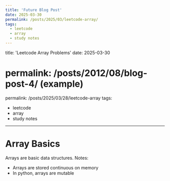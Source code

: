 ```yaml
---
title: 'Future Blog Post'
date: 2025-03-30
permalink: /posts/2025/03/leetcode-array/
tags:
  - leetcode
  - array
  - study notes
---
```



title: 'Leetcode Array Problems'
date: 2025-03-30
# permalink: /posts/2012/08/blog-post-4/ (example)
permalink: /posts/2025/03/28/leetcode-array 
tags:
  - leetcode
  - array
  - study notes
---

 
Array Basics
======

Arrays are basic data structures. Notes:


- Arrays are stored continuous on memory
- In python, arrays are mutable


 




<!-- This post will show up by default. To disable scheduling of future posts, edit `config.yml` and set `future: false`.  -->


<!-- ## examples for post
---
title: 'Leetcode Array Problems'
date: 2025-03-28
# permalink: /posts/2012/08/blog-post-4/ (example)
permalink: /posts/2025/03/28/leetcode-array 
tags:
  - leetcode
  - array
  - study notes
---

This is a sample blog post. Lorem ipsum I can't remember the rest of lorem ipsum and don't have an internet connection right now. Testing testing testing this blog post. Blog posts are cool.

Headings are cool
======

You can have many headings
======

Aren't headings cool?
------ -->


